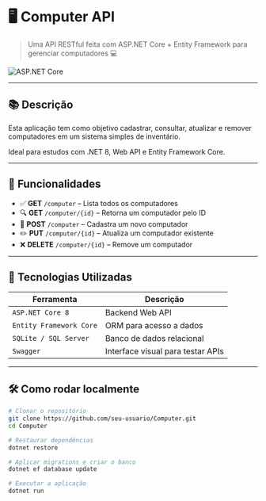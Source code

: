# 🖥️ Computer API

> Uma API RESTful feita com ASP.NET Core + Entity Framework para gerenciar computadores 💻

![ASP.NET Core](https://raw.githubusercontent.com/github/explore/main/topics/aspnetcore/aspnetcore.png)

---

## 📚 Descrição

Esta aplicação tem como objetivo cadastrar, consultar, atualizar e remover computadores em um sistema simples de inventário.

Ideal para estudos com .NET 8, Web API e Entity Framework Core.

---

## 🚀 Funcionalidades

- ✅ **GET** `/computer` – Lista todos os computadores
- 🔍 **GET** `/computer/{id}` – Retorna um computador pelo ID
- 📝 **POST** `/computer` – Cadastra um novo computador
- ✏️ **PUT** `/computer/{id}` – Atualiza um computador existente
- ❌ **DELETE** `/computer/{id}` – Remove um computador

---

## 🧱 Tecnologias Utilizadas

| Ferramenta              | Descrição                         |
|------------------------|-----------------------------------|
| `ASP.NET Core 8`       | Backend Web API                   |
| `Entity Framework Core`| ORM para acesso a dados           |
| `SQLite / SQL Server`  | Banco de dados relacional         |
| `Swagger`              | Interface visual para testar APIs |

---

## 🛠️ Como rodar localmente

```bash
# Clonar o repositório
git clone https://github.com/seu-usuario/Computer.git
cd Computer

# Restaurar dependências
dotnet restore

# Aplicar migrations e criar o banco
dotnet ef database update

# Executar a aplicação
dotnet run

